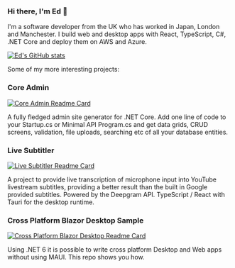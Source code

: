### Hi there, I'm Ed 👋

I'm a software developer from the UK who has worked in Japan, London and Manchester. I build web and desktop apps with React, TypeScript, C#, .NET Core and deploy them on AWS and Azure.

[![Ed's GitHub stats](https://github-readme-stats.vercel.app/api?username=edandersen)](https://github.com/edandersen)

Some of my more interesting projects:

### Core Admin

[![Core Admin Readme Card](https://github-readme-stats.vercel.app/api/pin/?username=edandersen&repo=core-admin)](https://github.com/edandersen/coreadmin)

A fully fledged admin site generator for .NET Core. Add one line of code to your Startup.cs or Minimal API Program.cs and get data grids, CRUD screens, validation, file uploads, searching etc of all your database entities.

### Live Subtitler

[![Live Subtitler Readme Card](https://github-readme-stats.vercel.app/api/pin/?username=edandersen&repo=live-subtitler)](https://github.com/edandersen/live-subtitler)

A project to provide live transcription of microphone input into YouTube livestream subtitles, providing a better result than the built in Google provided subtitles. Powered by the Deepgram API. TypeScript / React with Tauri for the desktop runtime.

### Cross Platform Blazor Desktop Sample

[![Cross Platform Blazor Desktop Readme Card](https://github-readme-stats.vercel.app/api/pin/?username=edandersen&repo=blazor-desktop-crossplatform-sample)](https://github.com/edandersen/blazor-desktop-crossplatform-sample)

Using .NET 6 it is possible to write cross platform Desktop and Web apps without using MAUI. This repo shows you how.


<!--
**edandersen/edandersen** is a ✨ _special_ ✨ repository because its `README.md` (this file) appears on your GitHub profile.

Here are some ideas to get you started:

- 🔭 I’m currently working on ...
- 🌱 I’m currently learning ...
- 👯 I’m looking to collaborate on ...
- 🤔 I’m looking for help with ...
- 💬 Ask me about ...
- 📫 How to reach me: ...
- 😄 Pronouns: ...
- ⚡ Fun fact: ...
-->
